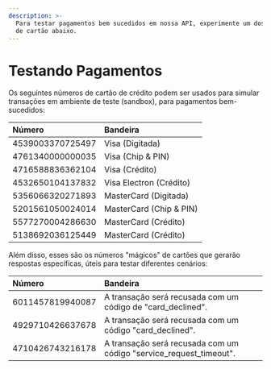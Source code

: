```yaml
---
description: >-
  Para testar pagamentos bem sucedidos em nossa API, experimente um dos números
  de cartão abaixo.
---
```


# Testando Pagamentos

Os seguintes números de cartão de crédito podem ser usados para simular transações em ambiente de teste \(sandbox\), para pagamentos bem-sucedidos:

| Número | Bandeira |
| :--- | :--- |
| 4539003370725497 | Visa \(Digitada\) |
| 4761340000000035 | Visa \(Chip & PIN\) |
| 4716588836362104 | Visa \(Crédito\) |
| 4532650104137832 | Visa Electron \(Crédito\) |
| 5356066320271893 | MasterCard \(Digitada\) |
| 5201561050024014 | MasterCard \(Chip & PIN\) |
| 5577270004286630 | MasterCard \(Crédito\) |
| 5138692036125449 | MasterCard \(Crédito\) |

Além disso, esses são os números "mágicos" de cartões que gerarão respostas específicas, úteis para testar diferentes cenários:

| Número | Bandeira |
| :--- | :--- |
| 6011457819940087 | A transação será recusada com um código de "card\_declined". |
| 4929710426637678 | A transação será recusada com um código "card\_declined". |
| 4710426743216178 | A transação será recusada com um código "service\_request\_timeout". |

